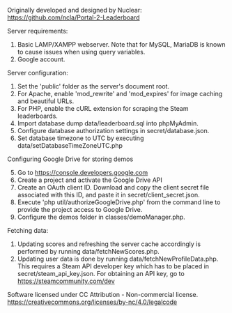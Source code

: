 Originally developed and designed by Nuclear: https://github.com/ncla/Portal-2-Leaderboard


Server requirements:

1. Basic LAMP/XAMPP webserver. Note that for MySQL, MariaDB is known to cause issues when using query variables.
2. Google account.


Server configuration:

1. Set the 'public' folder as the server's document root.
2. For Apache, enable 'mod_rewrite' and 'mod_expires' for image caching and beautiful URLs.
3. For PHP, enable the cURL extension for scraping the Steam leaderboards.
4. Import database dump data/leaderboard.sql into phpMyAdmin.
5. Configure database authorization settings in secret/database.json.
6. Set database timezone to UTC by executing data/setDatabaseTimeZoneUTC.php


Configuring Google Drive for storing demos

5. Go to 
https://console.developers.google.com
6. Create a project and activate the Google Drive API 
7. Create an OAuth client ID. Download and copy the client secret file associated with this ID, and paste it in secret/client_secret.json. 
8. Execute 'php util/authorizeGoogleDrive.php' from the command line to provide the project access to Google Drive.
9. Configure the demos folder in classes/demoManager.php.


Fetching data:

1. Updating scores and refreshing the server cache accordingly is performed by running data/fetchNewScores.php. 
2. Updating user data is done by running data/fetchNewProfileData.php. This requires a Steam API developer key which has 
to be placed in secret/steam_api_key.json. For obtaining an API key, go to 
https://steamcommunity.com/dev


Software licensed under CC Attribution - Non-commercial license.
https://creativecommons.org/licenses/by-nc/4.0/legalcode
